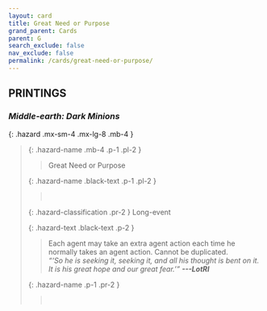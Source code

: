 ```yaml
---
layout: card
title: Great Need or Purpose
grand_parent: Cards
parent: G
search_exclude: false
nav_exclude: false
permalink: /cards/great-need-or-purpose/
---
```


## PRINTINGS


### _Middle-earth: Dark Minions_

{: .hazard .mx-sm-4 .mx-lg-8 .mb-4 }
> {: .hazard-name .mb-4 .p-1 .pl-2 }
> > <div class="hazard-mp"></div>
> > <div class="card-name">Great Need or Purpose</div>
>
> {: .hazard-name .black-text .p-1 .pl-2 }
> > &nbsp;
>
> {: .hazard-classification .pr-2 }
> Long-event
>
> {: .hazard-text .black-text .p-2 }
> > Each agent may take an extra agent action each time he normally takes an agent action. Cannot be duplicated. <br>_“‘So he is seeking it, seeking it, and all his thought is bent on it. It is his great hope and our great fear.’”_ ***---LotRI*** 
>
> {: .hazard-name .p-1 .pr-2 }
> > <div class="card-shield"></div>
> > <div class="card-corruption">&nbsp;</div>
